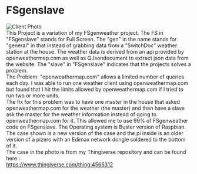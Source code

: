 # FSgenslave
![Client Photo](https://github.com/bonnette/FSgenslave/blob/main/IMG_3473s.jpg)
<br>
This Project is a variation of my FSgenweather project. The FS in "FSgenslave" stands for Full Screen. The "gen" in the name stands for "general" in that instead of 
grabbing data from a "SwitchDoc" weather station at the house. The weather data is derived from an api provided by openweathermap.com as well as QJsondocument to extract 
json data from the website.
The "slave" in "FSgenslave" indicates that the projects solves a problem.</br>
The Problem: "openweathermap.com" allows a limited number of queries each day. I was able to run one weather client using openweathermap.com but found that I hit the limits 
allowed by openweathermap.com if I tried to run two or more units.</br>
The fix for this problem was to have one master in the house that asked openweathermap.com for the weather (the master) and then have a slave ask the master for the weather
information instead of going to openweathermap.com for it. This allowed me to use 99% of FSgenweather code on FSgenslave. 
The Operating system is Buster version of Raspbian. The case shown is a new version of the case and the pi inside is an older version of a pizero with an Edimax network dongle
soldered to the bottom of it.
<br>
The case in the photo is from my Thingiverse repository and can be found here :
<br>
https://www.thingiverse.com/thing:4566312

